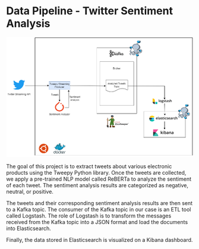 # Data Pipeline - Twitter Sentiment Analysis

<img src="https://raw.githubusercontent.com/oussafik/Data-Pipeline-Twitter-Sentiment-Analysis/main/dd.png" alt="Data pilpeline architecture">

The goal of this project is to extract tweets about various electronic products using the Tweepy Python library. Once the tweets are collected, we apply a pre-trained NLP model called ReBERTa to analyze the sentiment of each tweet. The sentiment analysis results are categorized as negative, neutral, or positive.

The tweets and their corresponding sentiment analysis results are then sent to a Kafka topic. The consumer of the Kafka topic in our case is an ETL tool called Logstash. The role of Logstash is to transform the messages received from the Kafka topic into a JSON format and load the documents into Elasticsearch.

Finally, the data stored in Elasticsearch is visualized on a Kibana dashboard.
